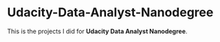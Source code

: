 # Udacity-Data-Analyst-Nanodegree

This is the projects I did for **Udacity Data Analyst Nanodegree**.

